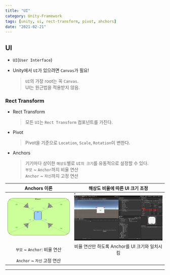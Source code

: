 ```yaml
---
title: "UI"
category: Unity-Framework
tags: [unity, ui, rect-transform, pivot, ahchors]
date: "2021-02-21"
---
```


## UI

- `UI`(`User Interface`)

- Unity에서 `UI`가 있으려면 `Canvas`가 필요!

  > `UI`의 가장 root는 꼭 `Canvas`.  
  > UI는 원근법을 적용받지 않음.

### Rect Transform

- Rect Transform
  > 모든 `UI`는 `Rect Transform` 컴포넌트를 가진다.
- Pivot
  > Pivot을 기준으로 `Location`, `Scale`, `Rotation`이 변한다.
- Anchors

  > 기기마다 상이한 `해상도`별로 `UI의 크기`를 유동적으로 설정할 수 있다.  
  > `부모` ~ `Anchor`까지 비율 연산  
  > `Anchor` ~ `자신`까지 고정 연산

|           Anchors 이론            |                 해상도 비율에 따른 UI 크기 조정                 |
| :-------------------------------: | :-------------------------------------------------------------: |
| ![anchor](/uploads/ui/anchor.png) | ![depends-on-resolution](/uploads/ui/depends-on-resoultion.png) |
|   `부모` ~ `Anchor`: 비율 연산    |         비율 연산만 하도록 Anchor를 UI 크기와 일치시킴          |
|    `Anchor` ~ `자신` 고정 연산    |                                                                 |

---
